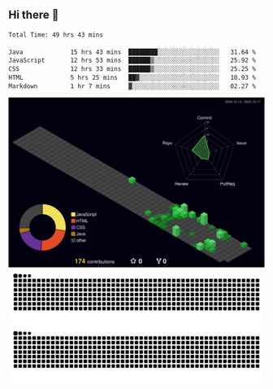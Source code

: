 ## Hi there 👋

<!--
**CereenaG/CereenaG** is a ✨ _special_ ✨ repository because its `README.md` (this file) appears on your GitHub profile.

Here are some ideas to get you started:

- 🔭 I’m currently working on ...
- 🌱 I’m currently learning ...
- 👯 I’m looking to collaborate on ...
- 🤔 I’m looking for help with ...
- 💬 Ask me about ...
- 📫 How to reach me: ...
- 😄 Pronouns: ...
- ⚡ Fun fact: ...

 🌱I'm currently learning Java for backend development along with frontend technologies.-->
 
<!--START_SECTION:waka-->

```txt
Total Time: 49 hrs 43 mins

Java             15 hrs 43 mins  ████████░░░░░░░░░░░░░░░░░   31.64 %
JavaScript       12 hrs 53 mins  ██████▒░░░░░░░░░░░░░░░░░░   25.92 %
CSS              12 hrs 33 mins  ██████▒░░░░░░░░░░░░░░░░░░   25.25 %
HTML             5 hrs 25 mins   ██▓░░░░░░░░░░░░░░░░░░░░░░   10.93 %
Markdown         1 hr 7 mins     ▓░░░░░░░░░░░░░░░░░░░░░░░░   02.27 %
```

<!--END_SECTION:waka-->
![](./profile-3d-contrib/profile-night-green.svg)
![](https://github.com/CereenaG/CereenaG/blob/output/github-contribution-grid-snake.svg#gh-light-mode-only)
![](https://github.com/CereenaG/CereenaG/blob/output/github-contribution-grid-snake-dark.svg#gh-dark-mode-only)


